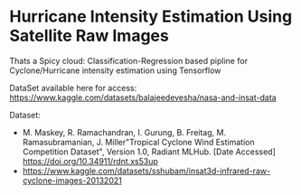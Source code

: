 # Hurricane Intensity Estimation Using Satellite Raw Images
Thats a Spicy cloud: Classification-Regression based pipline for Cyclone/Hurricane intensity estimation using Tensorflow

DataSet available here for access: https://www.kaggle.com/datasets/balajeedevesha/nasa-and-insat-data

Dataset: 
- M. Maskey, R. Ramachandran, I. Gurung, B. Freitag, M. Ramasubramanian, J. Miller"Tropical Cyclone Wind Estimation Competition Dataset", Version 1.0, Radiant MLHub. [Date Accessed] https://doi.org/10.34911/rdnt.xs53up
- https://www.kaggle.com/datasets/sshubam/insat3d-infrared-raw-cyclone-images-20132021
